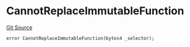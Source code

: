 # CannotReplaceImmutableFunction
[Git Source](https://github.com/thrackle-io/tron/blob/b7e3c80b9894bc0c1005dc8b0adb631c487f2598/src/protocol/economic/ruleProcessor/RuleProcessorDiamondLib.sol)


```solidity
error CannotReplaceImmutableFunction(bytes4 _selector);
```

